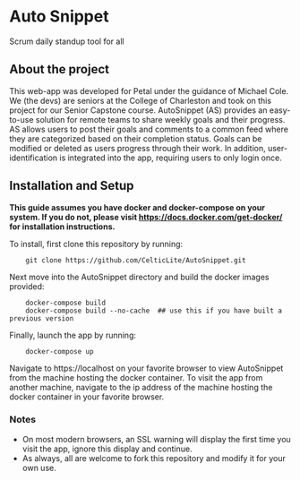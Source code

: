 # Auto Snippet 
Scrum daily standup tool for all 

## About the project 

This web-app was developed for Petal under the guidance of Michael Cole. We (the devs) are seniors at the College of Charleston and took on this project for our Senior Capstone course. AutoSnippet (AS) provides an easy-to-use solution for remote teams to share weekly goals and their progress. AS allows users to post their goals and comments to a common feed where they are categorized based on their completion status. Goals can be modified or deleted as users progress through their work.  In addition, user-identification is integrated into the app, requiring users to only login once. 


## Installation and Setup 

**This guide assumes you have docker and docker-compose on your system. If you do not, please visit https://docs.docker.com/get-docker/ for installation instructions.**

To install, first clone this repository by running: 

		git clone https://github.com/CelticLite/AutoSnippet.git 

Next move into the AutoSnippet directory and build the docker images provided: 

		docker-compose build 
		docker-compose build --no-cache  ## use this if you have built a previous version 

Finally, launch the app by running:

		docker-compose up 

Navigate to https://localhost on your favorite browser to view AutoSnippet from the machine hosting the docker container. To visit the app from another machine, navigate to the ip address of the machine hosting the docker container in your favorite browser.  

### Notes 
- On most modern browsers, an SSL warning will display the first time you visit the app, ignore this display and continue. 
- As always, all are welcome to fork this repository and modify it for your own use.  


